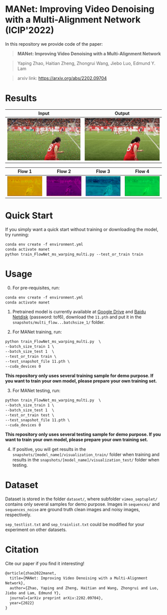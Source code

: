 # MANet: Improving Video Denoising with a Multi-Alignment Network (ICIP'2022)
In this repository we provide code of the paper:
> **MANet: Improving Video Denoising with a Multi-Alignment Network**

> Yaping Zhao, Haitian Zheng, Zhongrui Wang, Jiebo Luo, Edmund Y. Lam

> arxiv link: https://arxiv.org/abs/2202.09704

# Results
 Input | Output
 ----- | ------ 
![Input](img/input.gif "Input")|![Output](img/prediction.gif "Output")

 Flow 1 | Flow 2 | Flow 3 | Flow 4
 ------ | ------ | ------ | ------
![Flow](img/flow_1.gif "One of the four estimated flow maps for multiple alignment.")|![Flow](img/flow_2.gif "One of the four estimated flow maps for multiple alignment.")|![Flow](img/flow_3.gif "One of the four estimated flow maps for multiple alignment.")|![Flow](img/flow_4.gif "One of the four estimated flow maps for multiple alignment.")

# Quick Start
If you simply want a quick start without training or downloading the model, try running:
```
conda env create -f environment.yml
conda activate manet
python train_FlowNet_ms_warping_multi.py --test_or_train train
```

# Usage
0. For pre-requisites, run:
```
conda env create -f environment.yml
conda activate manet
```
1. Pretrained model is currently available at [Google Drive](https://drive.google.com/file/d/1yf9OTLtHVTcXHQ3o7Gdn-Xdt83ThTxT6/view?usp=sharing) and [Baidu Netdisk](https://pan.baidu.com/s/1e_akaLFpdCc-EJ7B7aIN8Q) (password: tof6), download the `11.pth` and put it in the `snapshots/multi_flow...batchsize_1/` folder. 

2. For MANet training, run:
```
python train_FlowNet_ms_warping_multi.py  \
--batch_size_train 1 \
--batch_size_test 1  \
--test_or_train train \
--test_snapshot_file 11.pth \
--cuda_devices 0
```
**This repository only uses several training sample for demo purpose. If you want to train your own model, please prepare your own training set.** 

3. For MANet testing, run:
```
python train_FlowNet_ms_warping_multi.py  \
--batch_size_train 1 \
--batch_size_test 1  \
--test_or_train test \
--test_snapshot_file 11.pth \
--cuda_devices 0
```
**This repository only uses several testing sample for demo purpose. If you want to train your own model, please prepare your own training set.** 

4. If positive, you will get results in the `snapshots/[model_name]/visualization_train/` folder when training and results in the `snapshots/[model_name]/visualization_test/` folder when testing.

# Dataset
Dataset is stored in the folder `dataset/`, where subfolder `vimeo_septuplet/` contains only several samples for demo purpose.
Images in `sequences/` and `sequences_noise` are ground truth clean images and noisy images, respectively.

`sep_testlist.txt` and `sep_trainlist.txt` could be modified for your experiment on other datasets. 


# Citation
Cite our paper if you find it interesting!
```
@article{zhao2022manet,
  title={MANet: Improving Video Denoising with a Multi-Alignment Network},
  author={Zhao, Yaping and Zheng, Haitian and Wang, Zhongrui and Luo, Jiebo and Lam, Edmund Y},
  journal={arXiv preprint arXiv:2202.09704},
  year={2022}
}
```
